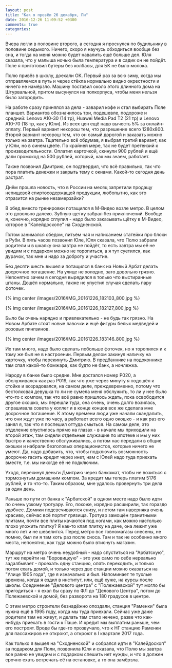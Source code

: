 ```yaml
---
layout: post
title: "Как я провёл 26 декабря, Пн"
date: 2016-12-26 11:09:52 +0300
comments: true
categories: 
---
```

Вчера легли в половине второго, а сегодня я проснулся по будильнику в половине седьмого. Ничего, скоро я научусь обходиться вообще без сна, и тогда на меня можно будет навалить ещё больше дел. Юля сказала, что у малыша ночью была температура и в садик он не пойдёт. Поле я приготовил бутеры без колбасы, для БК не было молока.

Полю привёз в школу, доехали ОК. Первый раз за всю зиму, когда мы отправляемся в путь и через стёкла нормально видно окрестности и ничего не намёрзло. Машину поставил около этого длинного дома на Штурвальной, притом высунулся на полкорпуса, чтобы меня нельзя было загородить.

На работе сразу принялся за дела - заварил кофе и стал выбирать Поле планшет. Вариантов обозначилось три, подешевле, подороже и средний: Lenovo A10-30 (14 тр), Huawei Media Pad T2 (21 тр) и Lenovo A10-70 (18 тр, как у Юли). Из всех цен ещё надо вычесть 5% за онлайн-оплату. Первый вариант нехорош тем, что разрешение всего 1280х800. Второй вариант нехорош тем, что он самый дорогой и заказать можно только на завтра. Тщательно всё обдумав, я выбрал третий вариант, как у Юли, но в синем цвете. По крайней мере, так не будет претензий к производительности. Оплатил карточкой, скинули 900 рублей и ещё дали промокод на 500 рублей, который, как мы знаем, работает. 

Также позвонил Дмитрию, он подтвердил, что всё правильно, так что пора платить денежки и закрыть тему с окнами. Какой-то сегодня день растрат.  

Днём прошла новость, что в России на месяц запретили продащу непищевой спиртосодержащей продукции, любопытно, как это отразится на рынке незамерзайки? 

В обед вместо тренировки потащился в М-Видео возле метро. В целом это довольно далеко. Зубную щетку забрал без приключений. Вообще я, конечно, изрядно сглупил - надо было заказывать щётку в М-Видео, которое в "Калейдоскопе" на Сходненской.

Потом занимался обедом, питьём чая и написанием статейки про блоки в Руби. В пять часов позвонил Юле, Юля сказала, что Полю забрали родители и в шкалку она завтра не пойдёт, то есть завтра мы её не увидим и с подарком можно не торопиться, а я тут суетился, как дурачок, так мне и надо за доброту и участие.

Без десяти шесть вышел и потащился в банк на Новый Арбат делать досрочное погашение. На улице не холодно, зато довольно грязно. Непонятно зачем я сегодня вырядился в только что выстиранные штаны. Дошёл нормально, также не упустил случая сделать пару фоточек.

{% img center /images/2016/IMG_20161226_182103_800.jpg %}

{% img center /images/2016/IMG_20161226_182127_800.jpg %}

Было бы очень нарядно и привлекательно - не будь так грязно. На Новом Арбате стоят новые лавочки и ещё фигуры белых медведей и розовых пингвинов.

{% img center /images/2016/IMG_20161226_183146_800.jpg %}

Их там много, надо было сделать побольше фоточек, но я торопился и к тому же был не в настроении. Первым делом закинул наличку на карточку, чтобы перекинуть Дмитрию. В предбаннике на подоконнике там спал какой-то бомжара, как будто не банк, а ночлежка.

Народу в банке было средне. Мне достался номер Р020, а обслуживался как раз Р019, так что уже через минуту я подошёл к стойке и возрадовался, на самом деле, преждевременно, потому что бестолковая девушка то ли не сумела меня обслужить, то ли у нее было что-то с компом, так что всё равно пришлось ждать, пока освободится другое окошко, мы перешли туда, она очень, очень долго возилась, спрашивала совета у коллег и в конце концов все же сделала мне досрочное погашение. К этому времени люди уже начали скандалить, что они ждут уже по часу, а работает всего одно окошко - и как раз его занял я, так что я поспешил оттуда смыться. На самом деле, это отделение опустилось прямо на глазах - в начале мы приходили на второй этаж, там сидели отдельные служащие по ипотеке и мы у них быстро и качественно обслуживались, а потом нас передали в общие окошки и набрали безголовых операционистов, которые ничего не умеют. Да, надо добавить, что, чтобы подключить возможность досрочно гасить кредит через инет, нам с Юлей надо туда приехать вместе, т.е. мы никогде её не подключим.

Уходя, перекинул деньги Дмитрию через банкомат, чтобы не возиться с тормознутым домашним компом. За кредит мы теперь платим 5176 рублей, и то что-то. Таким образом, мне удалось провернуть три дела за один день. 

Раньше по пути от банка к "Арбатской" в одном месте надо было идти по очень узкому тротуару. Его, похоже, изрядно расширили, так гораздо удобнее. Домики подсвечиваются снизу, и летом там наверняка очень красиво, сейчас всё портит грязища. Тротуар замощён гранитными плитами, почти все плиты качаются под ногами, как можно настолько плохо уложить плитку? Я как-то клал плитку на даче, она лежит уже много лет и не шевелится. Перед метро все говномагазы снесены, не помню, был ли я там хоть раз после сноса. Там и так не особенно много места, непонятно, как туда можно было втиснуть магазин.

Маршрут на метро очень неудобный - надо спуститься на "Арбатскую", тут же перейти на "Боровицкую" - это уже само по себе нереально задалбывает - проехать одну станцию, опять переходить, и только потом ехать домой, и только через две станции можно оказаться на "Улице 1905 года", где я изначально и был. Напоминает те тухлые времена, когда я ездил в институт, или, ещё хуже, на курсы после школы. Соединение "Делового центра" с "Полежаевской" тут могло бы пригодиться - я ехал бы сразу по ФЛ до "Делового Центра", потом до Полежаевской и домой, без разворота на 180 градусов в центре. 

С этим метро строители безнадёжно опоздали, станция "Раменки" была нужна ещё в 1995 году, когда мы туда приехали. Сейчас уже даже родители там не живут, и делать там стало нечено, разве что как-нибудь приехать в гости к Паше. И кредит мы выплатим раньше, чем его построят. Вроде бы где-то прозвучало, что к НГ станцию Раменки для пассажиров не откроют, а откроют в I квартале 2017 года.

Как только я вышел на "Сходненской" и собрался идти в "Калейдоскоп" за подарком для Поли, позвонила Юля и сказала, что Полю мы завтра все равно не увидим и с подарком спешить нет нужды, и что я должен срочно ехать встречать её на остановке, а то она замёрзла.